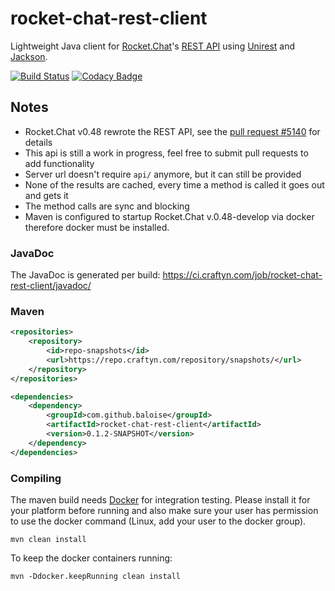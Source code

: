 # rocket-chat-rest-client
Lightweight Java client for [Rocket.Chat](https://rocket.chat/)'s [REST API](https://rocket.chat/docs/developer-guides/rest-api) using [Unirest](http://unirest.io/java.html) and [Jackson](https://github.com/FasterXML/jackson-databind).

[![Build Status](https://ci.craftyn.com/job/rocket-chat-rest-client/badge/icon)](https://ci.craftyn.com/job/rocket-chat-rest-client/) [![Codacy Badge](https://api.codacy.com/project/badge/Grade/a9564ad6e28743bea43b056ef667f328)](https://www.codacy.com/app/graywolf336/rocket-chat-rest-client?utm_source=github.com&amp;utm_medium=referral&amp;utm_content=baloise/rocket-chat-rest-client&amp;utm_campaign=Badge_Grade)

## Notes
* Rocket.Chat v0.48 rewrote the REST API, see the [pull request #5140](https://github.com/RocketChat/Rocket.Chat/pull/5140) for details
* This api is still a work in progress, feel free to submit pull requests to add functionality
* Server url doesn't require `api/` anymore, but it can still be provided
* None of the results are cached, every time a method is called it goes out and gets it
* The method calls are sync and blocking
* Maven is configured to startup Rocket.Chat v.0.48-develop via docker therefore docker must be installed.

### JavaDoc
The JavaDoc is generated per build: https://ci.craftyn.com/job/rocket-chat-rest-client/javadoc/

### Maven
```xml
<repositories>
    <repository>
        <id>repo-snapshots</id>
        <url>https://repo.craftyn.com/repository/snapshots/</url>
    </repository>
</repositories>

<dependencies>
    <dependency>
        <groupId>com.github.baloise</groupId>
        <artifactId>rocket-chat-rest-client</artifactId>
        <version>0.1.2-SNAPSHOT</version>
    </dependency>
</dependencies>
```

### Compiling

The maven build needs [Docker](https://www.docker.com) for integration testing. Please install it for your platform before running and also make sure your user has permission to use the docker command (Linux, add your user to the docker group).

```
mvn clean install
```

To keep the docker containers running:

```
mvn -Ddocker.keepRunning clean install
```

